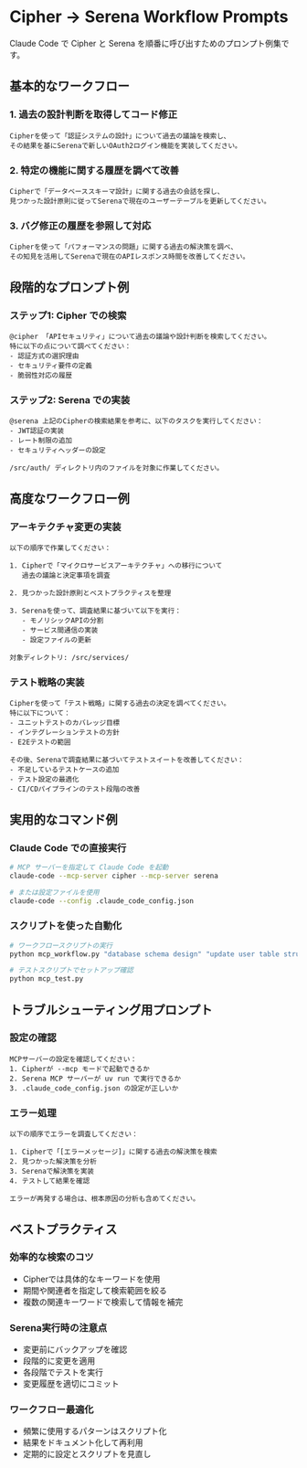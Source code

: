 # Cipher → Serena Workflow Prompts

Claude Code で Cipher と Serena を順番に呼び出すためのプロンプト例集です。

## 基本的なワークフロー

### 1. 過去の設計判断を取得してコード修正

```
Cipherを使って「認証システムの設計」について過去の議論を検索し、
その結果を基にSerenaで新しいOAuth2ログイン機能を実装してください。
```

### 2. 特定の機能に関する履歴を調べて改善

```
Cipherで「データベーススキーマ設計」に関する過去の会話を探し、
見つかった設計原則に従ってSerenaで現在のユーザーテーブルを更新してください。
```

### 3. バグ修正の履歴を参照して対応

```
Cipherを使って「パフォーマンスの問題」に関する過去の解決策を調べ、
その知見を活用してSerenaで現在のAPIレスポンス時間を改善してください。
```

## 段階的なプロンプト例

### ステップ1: Cipher での検索
```
@cipher 「APIセキュリティ」について過去の議論や設計判断を検索してください。
特に以下の点について調べてください：
- 認証方式の選択理由
- セキュリティ要件の定義
- 脆弱性対応の履歴
```

### ステップ2: Serena での実装
```
@serena 上記のCipherの検索結果を参考に、以下のタスクを実行してください：
- JWT認証の実装
- レート制限の追加
- セキュリティヘッダーの設定

/src/auth/ ディレクトリ内のファイルを対象に作業してください。
```

## 高度なワークフロー例

### アーキテクチャ変更の実装

```
以下の順序で作業してください：

1. Cipherで「マイクロサービスアーキテクチャ」への移行について
   過去の議論と決定事項を調査

2. 見つかった設計原則とベストプラクティスを整理

3. Serenaを使って、調査結果に基づいて以下を実行：
   - モノリシックAPIの分割
   - サービス間通信の実装
   - 設定ファイルの更新

対象ディレクトリ: /src/services/
```

### テスト戦略の実装

```
Cipherを使って「テスト戦略」に関する過去の決定を調べてください。
特に以下について：
- ユニットテストのカバレッジ目標
- インテグレーションテストの方針
- E2Eテストの範囲

その後、Serenaで調査結果に基づいてテストスイートを改善してください：
- 不足しているテストケースの追加
- テスト設定の最適化
- CI/CDパイプラインのテスト段階の改善
```

## 実用的なコマンド例

### Claude Code での直接実行

```bash
# MCP サーバーを指定して Claude Code を起動
claude-code --mcp-server cipher --mcp-server serena

# または設定ファイルを使用
claude-code --config .claude_code_config.json
```

### スクリプトを使った自動化

```bash
# ワークフロースクリプトの実行
python mcp_workflow.py "database schema design" "update user table structure"

# テストスクリプトでセットアップ確認
python mcp_test.py
```

## トラブルシューティング用プロンプト

### 設定の確認

```
MCPサーバーの設定を確認してください：
1. Cipherが --mcp モードで起動できるか
2. Serena MCP サーバーが uv run で実行できるか
3. .claude_code_config.json の設定が正しいか
```

### エラー処理

```
以下の順序でエラーを調査してください：

1. Cipherで「[エラーメッセージ]」に関する過去の解決策を検索
2. 見つかった解決策を分析
3. Serenaで解決策を実装
4. テストして結果を確認

エラーが再発する場合は、根本原因の分析も含めてください。
```

## ベストプラクティス

### 効率的な検索のコツ
- Cipherでは具体的なキーワードを使用
- 期間や関連者を指定して検索範囲を絞る
- 複数の関連キーワードで検索して情報を補完

### Serena実行時の注意点
- 変更前にバックアップを確認
- 段階的に変更を適用
- 各段階でテストを実行
- 変更履歴を適切にコミット

### ワークフロー最適化
- 頻繁に使用するパターンはスクリプト化
- 結果をドキュメント化して再利用
- 定期的に設定とスクリプトを見直し